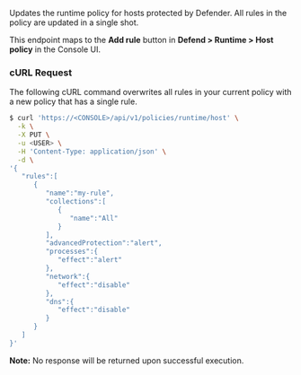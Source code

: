Updates the runtime policy for hosts protected by Defender.
All rules in the policy are updated in a single shot.

This endpoint maps to the **Add rule** button in **Defend > Runtime > Host policy** in the Console UI.

### cURL Request

The following cURL command overwrites all rules in your current policy with a new policy that has a single rule.

```bash
$ curl 'https://<CONSOLE>/api/v1/policies/runtime/host' \
  -k \
  -X PUT \
  -u <USER> \
  -H 'Content-Type: application/json' \
  -d \
'{
   "rules":[
      {
         "name":"my-rule",
         "collections":[
            {
               "name":"All"       
            }
         ],
         "advancedProtection":"alert",
         "processes":{
            "effect":"alert"
         },
         "network":{
            "effect":"disable"
         },
         "dns":{
            "effect":"disable"
         }
      }
   ]
}'
```

**Note:** No response will be returned upon successful execution.
